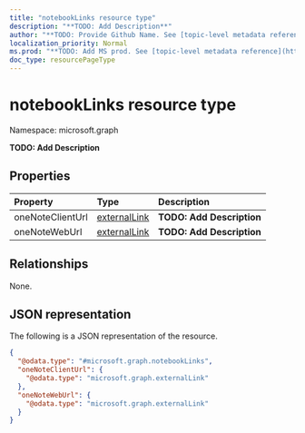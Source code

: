 ```yaml
---
title: "notebookLinks resource type"
description: "**TODO: Add Description**"
author: "**TODO: Provide Github Name. See [topic-level metadata reference](https://msgo.azurewebsites.net/add/document/guidelines/metadata.html#topic-level-metadata)**"
localization_priority: Normal
ms.prod: "**TODO: Add MS prod. See [topic-level metadata reference](https://msgo.azurewebsites.net/add/document/guidelines/metadata.html#topic-level-metadata)**"
doc_type: resourcePageType
---
```


# notebookLinks resource type


Namespace: microsoft.graph

**TODO: Add Description**

## Properties
|Property|Type|Description|
|:---|:---|:---|
|oneNoteClientUrl|[externalLink](../resources/externallink.md)|**TODO: Add Description**|
|oneNoteWebUrl|[externalLink](../resources/externallink.md)|**TODO: Add Description**|

## Relationships
None.

## JSON representation
The following is a JSON representation of the resource.
<!-- {
  "blockType": "resource",
  "@odata.type": "microsoft.graph.notebookLinks"
}
-->
``` json
{
  "@odata.type": "#microsoft.graph.notebookLinks",
  "oneNoteClientUrl": {
    "@odata.type": "microsoft.graph.externalLink"
  },
  "oneNoteWebUrl": {
    "@odata.type": "microsoft.graph.externalLink"
  }
}
```

